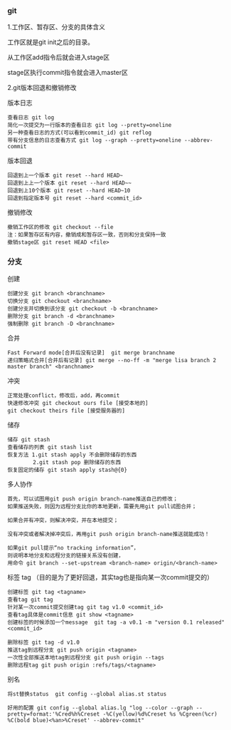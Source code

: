 ### git

1.工作区、暂存区、分支的具体含义

工作区就是git init之后的目录。

从工作区add指令后就会进入stage区

stage区执行commit指令就会进入master区

2.git版本回退和撤销修改

版本日志
	
	查看日志 git log
	简化一次提交为一行版本的查看日志 git log --pretty=oneline
	另一种查看日志的方式(可以看到commit_id) git reflog
	带有分支信息的日志查看方式 git log --graph --pretty=oneline --abbrev-commit
	
版本回退

	回退到上一个版本 git reset --hard HEAD~
	回退到上上一个版本 git reset --hard HEAD~~
	回退到上10个版本 git reset --hard HEAD~10
	回退到指定版本号 git reset --hard <commit_id>
	

撤销修改
		
	撤销工作区的修改 git checkout --file
	注：如果暂存区有内容，撤销成和暂存区一致，否则和分支保持一致
	撤销stage区 git reset HEAD <file>
	
	
### 分支	
创建
	
	创建分支 git branch <branchname>
	切换分支 git checkout <branchname>
	创建分支并切换到该分支 git checkout -b <branchname>
	删除分支 git branch -d <branchname>
	强制删除 git branch -D <branchname>
合并
		
	Fast Forward mode[合并后没有记录]  git merge branchname
	递归策略式合并[合并后有记录] git merge --no-ff -m "merge lisa branch 2 master branch" <branchname>		
冲突
		
	正常处理conflict，修改后，add，再commit
	快速修改冲突 git checkout ours file [接受本地的]
	git checkout theirs file [接受服务器的]

储存

	储存 git stash	
	查看储存的列表 git stash list
	恢复方法 1.git stash apply 不会删除储存的东西
			2.git stash pop 删除储存的东西
	恢复固定的储存 git stash apply stash@{0}		
多人协作

	首先，可以试图用git push origin branch-name推送自己的修改；
	如果推送失败，则因为远程分支比你的本地更新，需要先用git pull试图合并；

	如果合并有冲突，则解决冲突，并在本地提交；

	没有冲突或者解决掉冲突后，再用git push origin branch-name推送就能成功！

	如果git pull提示“no tracking information”，
	则说明本地分支和远程分支的链接关系没有创建，
	用命令 git branch --set-upstream <branch-name> origin/<branch-name>
	

标签 tag （目的是为了更好回退，其实tag也是指向某一次commit提交的）

	创建标签 git tag <tagname>
	查看tag git tag
	针对某一次commit提交创建tag git tag v1.0 <commit_id>
	查看tag具体是commit信息 git show <tagname>
	创建标签的时候添加一个message  git tag -a v0.1 -m "version 0.1 released" <commit_id>
	
	删除标签 git tag -d v1.0
	推送tag到远程分支 git push origin <tagname>
	一次性全部推送本地tag到远程分支 git push origin --tags
	删除远程tag git push origin :refs/tags/<tagname>
	
别名

	将st替换status  git config --global alias.st status
	
	好用的配置 git config --global alias.lg "log --color --graph --pretty=format:'%Cred%h%Creset -%C(yellow)%d%Creset %s %Cgreen(%cr) %C(bold blue)<%an>%Creset' --abbrev-commit"

			
		
		